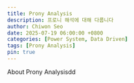 ```yaml
---
title: Prony Analysis
description: 프로니 해석에 대해 다룹니다
author: Chiwon Seo
date: 2025-07-19 06:00:00 +0800
categories: [Power System, Data Driven]
tags: [Prony Analysis]
pin: true
---
```


About Prony Analysisdd